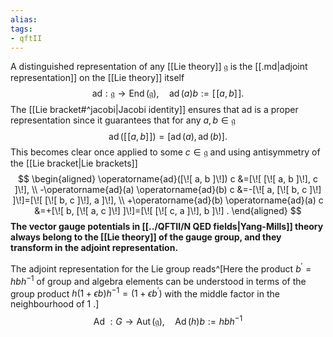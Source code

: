 ```yaml
---
alias:
tags:
- qftII
---
```

A distinguished representation of any [[Lie theory]] $\mathfrak{g}$ is the [[.md|adjoint representation]] on the [[Lie theory]] itself
$$
\mathrm{ad}: \mathfrak{g} \rightarrow \operatorname{End}(\mathfrak{g}), \quad \operatorname{ad}(a) b:=[\![ a, b ]\!] .
$$
The [[Lie bracket#^jacobi|Jacobi identity]] ensures that $\text{ad}$ is a proper representation since it guarantees that for any $a, b \in \mathfrak{g}$
$$
\operatorname{ad}([\![ a, b ]\!])=[\operatorname{ad}(a), \operatorname{ad}(b)] .
$$
This becomes clear once applied to some $c \in \mathfrak{g}$ and using antisymmetry of the [[Lie bracket|Lie brackets]]
$$
\begin{aligned}
\operatorname{ad}([\![ a, b ]\!]) c &=[\![ [\![ a, b ]\!], c ]\!], \\
-\operatorname{ad}(a) \operatorname{ad}(b) c &=-[\![ a, [\![ b, c ]\!] ]\!]=[\![ [\![ b, c ]\!], a ]\!], \\
+\operatorname{ad}(b) \operatorname{ad}(a) c &=+[\![ b, [\![ a, c ]\!] ]\!]=[\![ [\![ c, a ]\!], b ]\!] .
\end{aligned}
$$
**The vector gauge potentials in [[../QFTII/N QED fields|Yang-Mills]] theory always belong to the [[Lie theory]] of the gauge group, and they transform in the adjoint representation.**


The adjoint representation for the Lie group reads^[Here the product $b^{\prime}=h b h^{-1}$ of group and algebra elements can be understood in terms of the group product $h(1+\epsilon b) h^{-1}=\left(1+\epsilon b^{\prime}\right)$ with the middle factor in the neighbourhood of 1 .]
$$
\text { Ad }: G \rightarrow \operatorname{Aut}(\mathfrak{g}), \quad \operatorname{Ad}(h) b:=h b h^{-1}
$$
